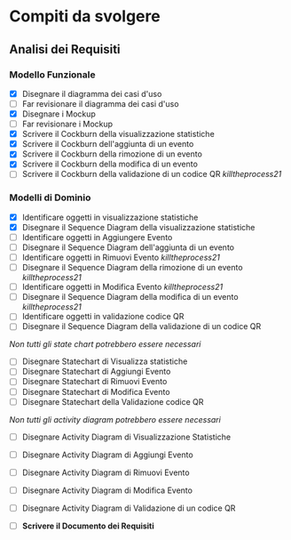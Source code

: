 # Compiti da svolgere

## Analisi dei Requisiti

### Modello Funzionale
- [x] Disegnare il diagramma dei casi d'uso
- [ ] Far revisionare il diagramma dei casi d'uso
- [x] Disegnare i Mockup
- [ ] Far revisionare i Mockup
- [x] Scrivere il Cockburn della visualizzazione statistiche
- [x] Scrivere il Cockburn dell'aggiunta di un evento
- [x] Scrivere il Cockburn della rimozione di un evento
- [x] Scrivere il Cockburn della modifica di un evento
- [ ] Scrivere il Cockburn della validazione di un codice QR *killtheprocess21*
### Modelli di Dominio
- [x] Identificare oggetti in visualizzazione statistiche
- [x] Disegnare il Sequence Diagram della visualizzazione statistiche
- [ ] Identificare oggetti in Aggiungere Evento
- [ ] Disegnare il Sequence Diagram dell'aggiunta di un evento
- [ ] Identificare oggetti in Rimuovi Evento *killtheprocess21*
- [ ] Disegnare il Sequence Diagram della rimozione di un evento *killtheprocess21*
- [ ] Identificare oggetti in Modifica Evento *killtheprocess21*
- [ ] Disegnare il Sequence Diagram della modifica di un evento *killtheprocess21*
- [ ] Identificare oggetti in validazione codice QR
- [ ] Disegnare il Sequence Diagram della validazione di un codice QR

*Non tutti gli state chart potrebbero essere necessari*

- [ ] Disegnare Statechart di Visualizza statistiche  
- [ ] Disegnare Statechart di Aggiungi Evento
- [ ] Disegnare Statechart di Rimuovi Evento
- [ ] Disegnare Statechart di Modifica Evento
- [ ] Disegnare Statechart della Validazione codice QR

*Non tutti gli activity diagram potrebbero essere necessari*

- [ ] Disegnare Activity Diagram di Visualizzazione Statistiche
- [ ] Disegnare Activity Diagram di Aggiungi Evento
- [ ] Disegnare Activity Diagram di Rimuovi Evento
- [ ] Disegnare Activity Diagram di Modifica Evento
- [ ] Disegnare Activity Diagram di Validazione di un codice QR

- [ ] **Scrivere il Documento dei Requisiti**
